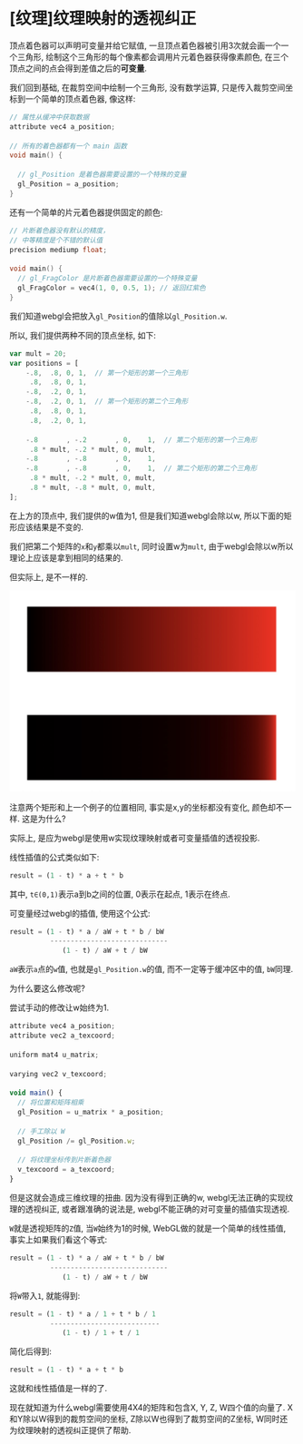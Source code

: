 # [纹理]纹理映射的透视纠正

顶点着色器可以声明可变量并给它赋值, 一旦顶点着色器被引用3次就会画一个一个三角形, 绘制这个三角形的每个像素都会调用片元着色器获得像素颜色, 在三个顶点之间的点会得到差值之后的**可变量**.

我们回到基础, 在裁剪空间中绘制一个三角形, 没有数学运算, 只是传入裁剪空间坐标到一个简单的顶点着色器, 像这样:

```c++
// 属性从缓冲中获取数据
attribute vec4 a_position;
 
// 所有的着色器都有一个 main 函数
void main() {

  // gl_Position 是着色器需要设置的一个特殊的变量
  gl_Position = a_position;
}
```

还有一个简单的片元着色器提供固定的颜色:

```c++
// 片断着色器没有默认的精度，
// 中等精度是个不错的默认值
precision mediump float;

void main() {
  // gl_FragColor 是片断着色器需要设置的一个特殊变量
  gl_FragColor = vec4(1, 0, 0.5, 1); // 返回红紫色
}
```

我们知道webgl会把放入`gl_Position`的值除以`gl_Position.w`.

所以, 我们提供两种不同的顶点坐标, 如下:

```js
var mult = 20;
var positions = [
    -.8,  .8, 0, 1,  // 第一个矩形的第一个三角形
     .8,  .8, 0, 1,
    -.8,  .2, 0, 1,
    -.8,  .2, 0, 1,  // 第一个矩形的第二个三角形
     .8,  .8, 0, 1,
     .8,  .2, 0, 1,

    -.8       , -.2       , 0,    1,  // 第二个矩形的第一个三角形
     .8 * mult, -.2 * mult, 0, mult,
    -.8       , -.8       , 0,    1,
    -.8       , -.8       , 0,    1,  // 第二个矩形的第二个三角形
     .8 * mult, -.2 * mult, 0, mult,
     .8 * mult, -.8 * mult, 0, mult,
];
```

在上方的顶点中, 我们提供的w值为1, 但是我们知道webgl会除以w, 所以下面的矩形应该结果是不变的. 

我们把第二个矩阵的`x`和`y`都乘以`mult`, 同时设置w为`mult`, 由于webgl会除以w所以理论上应该是拿到相同的结果的. 

但实际上, 是不一样的.

![alt](./imgs/20210608174511.jpg)

注意两个矩形和上一个例子的位置相同, 事实是x,y的坐标都没有变化, 颜色却不一样. 这是为什么?

实际上, 是应为webgl是使用w实现纹理映射或者可变量插值的透视投影. 

线性插值的公式类似如下:

```js
result = (1 - t) * a + t * b
```

其中, `t∈(0,1)`表示a到b之间的位置, 0表示在起点, 1表示在终点.

可变量经过webgl的插值, 使用这个公式:

```js
result = (1 - t) * a / aW + t * b / bW
          -----------------------------
             (1 - t) / aW + t / bW
```

`aW`表示`a`点的`w`值, 也就是`gl_Position.w`的值, 而不一定等于缓冲区中的值, `bW`同理.

为什么要这么修改呢?

尝试手动的修改让w始终为1.

```js
attribute vec4 a_position;
attribute vec2 a_texcoord;
 
uniform mat4 u_matrix;
 
varying vec2 v_texcoord;
 
void main() {
  // 将位置和矩阵相乘
  gl_Position = u_matrix * a_position;
 
  // 手工除以 W
  gl_Position /= gl_Position.w;
 
  // 将纹理坐标传到片断着色器
  v_texcoord = a_texcoord;
}
```

但是这就会造成三维纹理的扭曲. 因为没有得到正确的w, webgl无法正确的实现纹理的透视纠正, 或者跟准确的说法是, webgl不能正确的对可变量的插值实现透视.

`W`就是透视矩阵的`Z`值, 当`W`始终为1的时候, WebGL做的就是一个简单的线性插值, 事实上如果我们看这个等式:

```js
result = (1 - t) * a / aW + t * b / bW
          -----------------------------
             (1 - t) / aW + t / bW
```

将`W`带入`1`, 就能得到:

```js
result = (1 - t) * a / 1 + t * b / 1
          ---------------------------
             (1 - t) / 1 + t / 1
```

简化后得到:

```js
result = (1 - t) * a + t * b
```

这就和线性插值是一样的了.

现在就知道为什么webgl需要使用4X4的矩阵和包含X, Y, Z, W四个值的向量了. X和Y除以W得到的裁剪空间的坐标, Z除以W也得到了裁剪空间的Z坐标, W同时还为纹理映射的透视纠正提供了帮助. 

